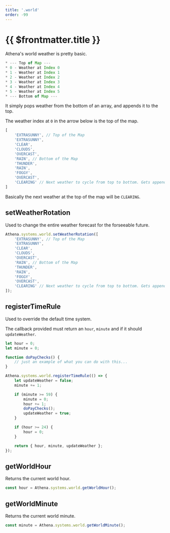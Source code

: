 ```yaml
---
title: '.world'
order: -99
---
```


# {{ $frontmatter.title }}

Athena's world weather is pretty basic.

```ts
* --- Top of Map ---
* 0 - Weather at Index 0
* 1 - Weather at Index 1
* 2 - Weather at Index 2
* 3 - Weather at Index 3
* 4 - Weather at Index 4
* 5 - Weather at Index 5
* --- Bottom of Map ---
```

It simply pops weather from the bottom of an array, and appends it to the top.

The weather index at `0` in the arrow below is the top of the map.

```ts
[
    'EXTRASUNNY', // Top of the Map
    'EXTRASUNNY',
    'CLEAR',
    'CLOUDS',
    'OVERCAST',
    'RAIN', // Bottom of the Map
    'THUNDER',
    'RAIN',
    'FOGGY',
    'OVERCAST',
    'CLEARING' // Next weather to cycle from top to bottom. Gets appended to top.
]
```

Basically the next weather at the top of the map will be `CLEARING`.

## setWeatherRotation

Used to change the entire weather forecast for the forseeable future.

```ts
Athena.systems.world.setWeatherRotation([
    'EXTRASUNNY', // Top of the Map
    'EXTRASUNNY',
    'CLEAR',
    'CLOUDS',
    'OVERCAST',
    'RAIN', // Bottom of the Map
    'THUNDER',
    'RAIN',
    'FOGGY',
    'OVERCAST',
    'CLEARING' // Next weather to cycle from top to bottom. Gets appended to top.
]);
```

## registerTimeRule

Used to override the default time system.

The callback provided must return an `hour`, `minute` and if it should `updateWeather`.

```ts
let hour = 0;
let minute = 0;

function doPayChecks() {
    // just an example of what you can do with this...
}

Athena.systems.world.registerTimeRule(() => {
    let updateWeather = false;
    minute += 1;

    if (minute >= 59) {
        minute = 0;
        hour += 1;
        doPayChecks();
        updateWeather = true;
    }

    if (hour >= 24) {
        hour = 0;
    }

    return { hour, minute, updateWeather };
});
```

## getWorldHour

Returns the current world hour.

```ts
const hour = Athena.systems.world.getWorldHour();
```

## getWorldMinute

Returns the current world minute.

```ts
const minute = Athena.systems.world.getWorldMinute();
```